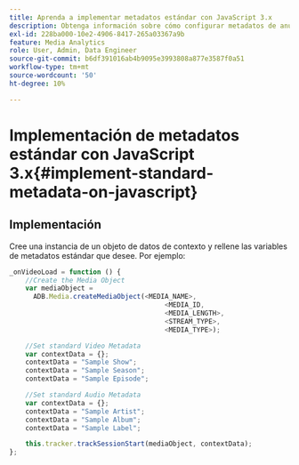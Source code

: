 ```yaml
---
title: Aprenda a implementar metadatos estándar con JavaScript 3.x
description: Obtenga información sobre cómo configurar metadatos de anuncios y vídeos estándar para que se envíen con llamadas de seguimiento en aplicaciones de navegador (JS 3.x).
exl-id: 228ba000-10e2-4906-8417-265a03367a9b
feature: Media Analytics
role: User, Admin, Data Engineer
source-git-commit: b6df391016ab4b9095e3993808a877e3587f0a51
workflow-type: tm+mt
source-wordcount: '50'
ht-degree: 10%

---
```


# Implementación de metadatos estándar con JavaScript 3.x{#implement-standard-metadata-on-javascript}

## Implementación

Cree una instancia de un objeto de datos de contexto y rellene las variables de metadatos estándar que desee. Por ejemplo:

```js
_onVideoLoad = function () {
    //Create the Media Object
    var mediaObject =
      ADB.Media.createMediaObject(<MEDIA_NAME>,
                                       <MEDIA_ID,
                                       <MEDIA_LENGTH>,
                                       <STREAM_TYPE>,
                                       <MEDIA_TYPE>);

    //Set standard Video Metadata
    var contextData = {};
    contextData = "Sample Show";
    contextData = "Sample Season";
    contextData = "Sample Episode";

    //Set standard Audio Metadata
    var contextData = {};
    contextData = "Sample Artist";
    contextData = "Sample Album";
    contextData = "Sample Label";

    this.tracker.trackSessionStart(mediaObject, contextData);
};
```
